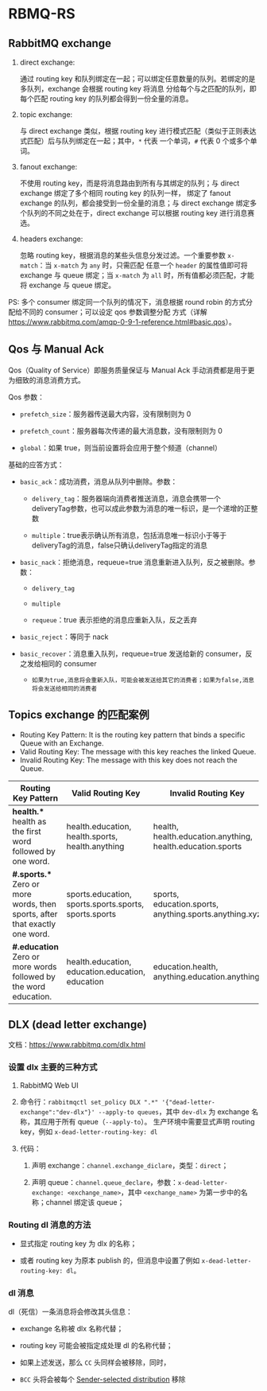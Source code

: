# RBMQ-RS

## RabbitMQ exchange

1. direct exchange:

    通过 routing key 和队列绑定在一起；可以绑定任意数量的队列。若绑定的是多队列，exchange 会根据 routing key 将消息
    分给每个与之匹配的队列，即每个匹配 routing key 的队列都会得到一份全量的消息。

1. topic exchange:

    与 direct exchange 类似，根据 routing key 进行模式匹配（类似于正则表达式匹配）后与队列绑定在一起；其中，`*` 代表
    一个单词，`#` 代表 0 个或多个单词。

1. fanout exchange:

    不使用 routing key，而是将消息路由到所有与其绑定的队列；与 direct exchange 绑定了多个相同 routing key 的队列一样，
    绑定了 fanout exchange 的队列，都会接受到一份全量的消息；与 direct exchange 绑定多个队列的不同之处在于，direct
    exchange 可以根据 routing key 进行消息赛选。

1. headers exchange:

    忽略 routing key，根据消息的某些头信息分发过滤。一个重要参数 `x-match`：当 `x-match` 为 `any` 时，只需匹配
    任意一个 `header` 的属性值即可将 exchange 与 queue 绑定；当 `x-match` 为 `all` 时，所有值都必须匹配，才能将
    exchange 与 queue 绑定。

PS: 多个 consumer 绑定同一个队列的情况下，消息根据 round robin 的方式分配给不同的 consumer；可以设定 qos 参数调整分配
方式（详解 <https://www.rabbitmq.com/amqp-0-9-1-reference.html#basic.qos>）。

## Qos 与 Manual Ack

Qos（Quality of Service）即服务质量保证与 Manual Ack 手动消费都是用于更为细致的消息消费方式。

Qos 参数：

- `prefetch_size`：服务器传送最大内容，没有限制则为 0

- `prefetch_count`：服务器每次传递的最大消息数，没有限制则为 0

- `global`：如果 true，则当前设置将会应用于整个频道（channel）

基础的应答方式：

- `basic_ack`：成功消费，消息从队列中删除。参数：

  - `delivery_tag`：服务器端向消费者推送消息，消息会携带一个deliveryTag参数，也可以成此参数为消息的唯一标识，是一个递增的正整数

  - `multiple`：true表示确认所有消息，包括消息唯一标识小于等于deliveryTag的消息，false只确认deliveryTag指定的消息

- `basic_nack`：拒绝消息，requeue=true 消息重新进入队列，反之被删除。参数：

  - `delivery_tag`

  - `multiple`

  - `requeue`：true 表示拒绝的消息应重新入队，反之丢弃

- `basic_reject`：等同于 nack

- `basic_recover`：消息重入队列，requeue=true 发送给新的 consumer，反之发给相同的 consumer

  - `如果为true,消息将会重新入队，可能会被发送给其它的消费者；如果为false,消息将会发送给相同的消费者`

## Topics exchange 的匹配案例

- Routing Key Pattern: It is the routing key pattern that binds a specific Queue with an Exchange.
- Valid Routing Key: The message with this key reaches the linked Queue.
- Invalid Routing Key: The message with this key does not reach the Queue.

|Routing Key Pattern|Valid Routing Key|Invalid Routing Key|
|---|---|---|
|__health.*__ <br/>health as the first word followed by one word.|health.education,<br/>health.sports,<br/>health.anything|health,<br/>health.education.anything,<br/>health.education.sports|
|__#.sports.*__ <br/>Zero or more words, then sports, after that exactly one word.|sports.education,<br/>sports.sports.sports,<br/>sports.sports|sports,<br/>education.sports,<br/>anything.sports.anything.xyz|
|__#.education__ <br/>Zero or more words followed by the word education.|health.education,<br/>education.education,<br/>education|education.health,<br/>anything.education.anything|

## DLX (dead letter exchange)

文档：<https://www.rabbitmq.com/dlx.html>

### 设置 dlx 主要的三种方式

1. RabbitMQ Web UI

1. 命令行：`rabbitmqctl set_policy DLX ".*" '{"dead-letter-exchange":"dev-dlx"}' --apply-to queues`，其中 `dev-dlx`
为 exchange 名称，其应用于所有 queue（`--apply-to`）。
生产环境中需要显式声明 routing key，例如 `x-dead-letter-routing-key: dl`

1. 代码：

    1. 声明 exchange：`channel.exchange_diclare`，类型：`direct`；

    1. 声明 queue：`channel.queue_declare`，参数：`x-dead-letter-exchange: <exchange_name>`，其中 `<exchange_name>`
    为第一步中的名称；channel 绑定该 queue；

### Routing dl 消息的方法

- 显式指定 routing key 为 dlx 的名称；

- 或者 routing key 为原本 publish 的，但消息中设置了例如 `x-dead-letter-routing-key: dl`。

### dl 消息

dl（死信）一条消息将会修改其头信息：

- exchange 名称被 dlx 名称代替；

- routing key 可能会被指定成处理 dl 的名称代替；

- 如果上述发送，那么 `CC` 头同样会被移除，同时，

- `BCC` 头将会被每个 [Sender-selected distribution](https://www.rabbitmq.com/sender-selected.html) 移除
